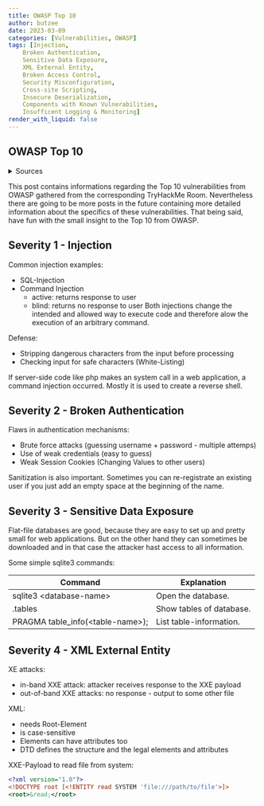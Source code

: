 ```yaml
---
title: OWASP Top 10
author: butzee
date: 2023-03-09
categories: [Vulnerabilities, OWASP]
tags: [Injection,
    Broken Authentication,
    Sensitive Data Exposure,
    XML External Entity,
    Broken Access Control,
    Security Misconfiguration,
    Cross-site Scripting,
    Insecure Deserialization,
    Components with Known Vulnerabilities,
    Insufficent Logging & Monitoring]
render_with_liquid: false
---
```

## OWASP Top 10

<details>
	<summary>Sources</summary>    
	TryHackMe: <a href="https://tryhackme.com/room/owasptop10">Further Nmap</a> - Learn about and exploit each of the OWASP Top 10 vulnerabilities; the 10 most critical web security risks.
</details>

This post contains informations regarding the Top 10 vulnerabilities from OWASP gathered from the corresponding TryHackMe Room. Nevertheless there are going to be more posts in the future containing more detailed information about the specifics of these vulnerabilities. That being said, have fun with the small insight to the Top 10 from OWASP.

## Severity 1 - Injection

Common injection examples:
- SQL-Injection
- Command Injection
    - active: returns response to user
    - blind: returns no response to user
Both injections change the intended and allowed way to execute code and therefore alow the execution of an arbitrary command.

Defense:
- Stripping dangerous characters from the input before processing
- Checking input for safe characters (White-Listing)

If server-side code like php makes an system call in a web application, a command injection occurred. Mostly it is used to create a reverse shell.

## Severity 2 - Broken Authentication

Flaws in authentication mechanisms:
- Brute force attacks (guessing username + password - multiple attemps)
- Use of weak credentials (easy to guess)
- Weak Session Cookies (Changing Values to other users)

Sanitization is also important. Sometimes you can re-registrate an existing user if you just add an empty space at the beginning of the name.

## Severity 3 - Sensitive Data Exposure

Flat-file databases are good, because they are easy to set up and pretty small for web applications. But on the other hand they can sometimes be downloaded and in that case the attacker hast access to all information.

Some simple sqlite3 commands:

|Command|Explanation|
|------|------|
|sqlite3 \<database-name\> | Open the database. |
| .tables | Show tables of database. |
| PRAGMA table_info(\<table-name\>); | List table-information.|

## Severity 4 - XML External Entity 

XE attacks:
- in-band XXE attack: attacker receives response to the XXE payload
- out-of-band XXE attacks: no response - output to some other file

XML:
- needs Root-Element
- is case-sensitive
- Elements can have attributes too
- DTD defines the structure and the legal elements and attributes

XXE-Payload to read file from system:
```XML
<?xml version="1.0"?>
<!DOCTYPE root [<!ENTITY read SYSTEM 'file:///path/to/file'>]>
<root>&read;</root>
```